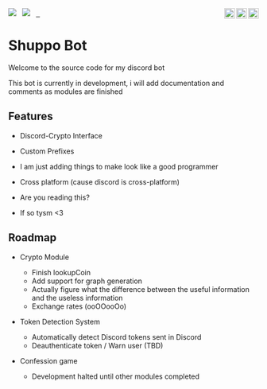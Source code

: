 
<!-- Badges -->

<img src="https://badgen.net/github/commits/Shuppin/ShuppoBot/main">
&nbsp;
<img src="https://badgen.net/github/last-commit/Shuppin/ShuppoBot/main">
&nbsp;
<a href="https://opensource.org/licenses/MIT">
		<img src="https://img.shields.io/badge/License-MIT-green.svg" height="21" title="License" align="right">&nbsp;
</a>
	&nbsp;
<a href="https://discord.gg/yjy2F9YWWG">
		<img src="https://badgen.net/discord/members/yjy2F9YWWG" height="21" title="Discord" align="right"/>
</a>
  &nbsp;
<a href="https://discord.gg/yjy2F9YWWG">
    <img src="https://badges.frapsoft.com/os/v2/open-source.svg?v=103" height="21" title="Open Source" align="right"/>
</a>
  &nbsp;

# Shuppo Bot

Welcome to the source code for my discord bot

This bot is currently in development, i will add documentation and comments as modules are finished
  

## Features

  

- Discord-Crypto Interface

- Custom Prefixes

- I am just adding things to make look like a good programmer

- Cross platform (cause discord is cross-platform)

- Are you reading this?

- If so tysm <3

## Roadmap

- Crypto Module
    * Finish lookupCoin
    * Add support for graph generation
    * Actually figure what the difference between the useful information and the useless information
    * Exchange rates (ooOOooOo)


- Token Detection System
    * Automatically detect Discord tokens sent in Discord
    * Deauthenticate token / Warn user (TBD)

- Confession game
    * Development halted until other modules completed